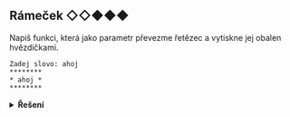 ## Rámeček ◇◇◆◆◆

Napiš funkci, která jako parametr převezme řetězec a vytiskne jej obalen hvězdičkami.

```text
Zadej slovo: ahoj
********
* ahoj *
********
```

<details>
<summary><b>Řešení</b></summary>


```python
def ramecek(slovo):
    delka = len(slovo)
    sirka_ramecku = delka + 4  # chceme trochu mista kolem slova
    print('*' * sirka_ramecku)
    print(f'* {slovo} *')
    print('*' * sirka_ramecku)


s = input('Zadej slovo: ')
ramecek(s)
```

</details>
